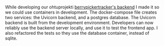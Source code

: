 While developing our ohtuprojekti [berrypickertracker's backend](https://github.com/marjanpoimijat/berry-picker-tracker-server) I made it so we could use containers in development. The docker-compose file creates two services: the Uvicorn backend, and a postgres database. The Uvicorn backend is built from the development environment. Developers can now reliably use the backend server locally, and use it to test the frontend app. I also refactored the tests so they use the database container, instead of sqlite.